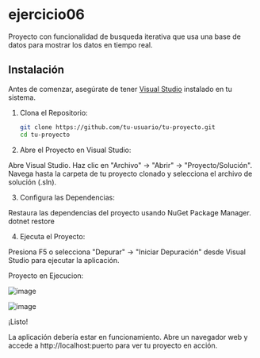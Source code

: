 # ejercicio06
Proyecto con funcionalidad de busqueda iterativa que usa una base de datos para mostrar los datos en tiempo real.

## Instalación

Antes de comenzar, asegúrate de tener [Visual Studio](https://visualstudio.microsoft.com/) instalado en tu sistema.

1. Clona el Repositorio:
   ```sh
   git clone https://github.com/tu-usuario/tu-proyecto.git
   cd tu-proyecto
   
2. Abre el Proyecto en Visual Studio:

  Abre Visual Studio.
  Haz clic en "Archivo" -> "Abrir" -> "Proyecto/Solución".
  Navega hasta la carpeta de tu proyecto clonado y selecciona el archivo de solución (.sln).
  
3. Configura las Dependencias:

  Restaura las dependencias del proyecto usando NuGet Package Manager.
  dotnet restore
  
4. Ejecuta el Proyecto:

  Presiona F5 o selecciona "Depurar" -> "Iniciar Depuración" desde Visual Studio para ejecutar la aplicación.

  Proyecto en Ejecucion:

  ![image](https://github.com/SoyRodri/BusquedaIterativa/assets/101233941/647fcff2-5790-40a4-a892-fcf72dcbb5d4)

  ![image](https://github.com/SoyRodri/BusquedaIterativa/assets/101233941/80f19f27-2670-4aee-aa4f-5aba79a469d7)


¡Listo!

La aplicación debería estar en funcionamiento. Abre un navegador web y accede a http://localhost:puerto para ver tu proyecto en acción.
